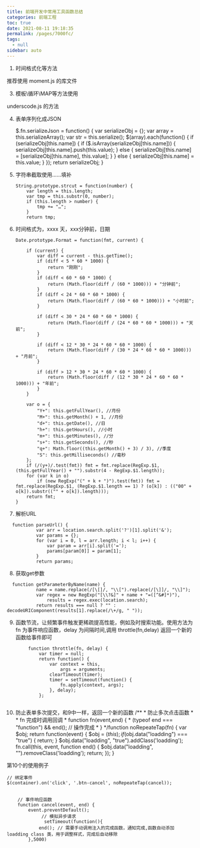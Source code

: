 ```yaml
---
title: 前端开发中常用工具函数总结
categories: 前端工程
toc: true
date: 2021-08-11 19:18:35
permalink: /pages/7000fc/
tags: 
  - null
sidebar: auto
---
```




1. 时间格式化等方法

 

推荐使用 moment.js 的库文件

 

3. 模板\循环\MAP等方法使用

 

underscode.js 的方法

4. 表单序列化成JSON 


    $.fn.serializeJson = function() {
        var serializeObj = {};
        var array = this.serializeArray();
        var str = this.serialize();
        $(array).each(function() {
            if (serializeObj[this.name]) {
                if ($.isArray(serializeObj[this.name])) {
                    serializeObj[this.name].push(this.value);
                } else {
                    serializeObj[this.name] = [serializeObj[this.name], this.value];
                }
            } else {
                serializeObj[this.name] = this.value;
            }
        });
        return serializeObj;
    }


5. 字符串截取使用……填补
   
    ```
    String.prototype.strcut = function(number) {
        var length = this.length;
        var tmp = this.substr(0, number);
        if (this.length > number) {
            tmp += "…";
        }
        return tmp;
    ```
    
    
    
    
    
6. 时间格式为，xxxx 天，xxx分钟前，日期
   
    ```
    Date.prototype.Format = function(fmt, current) {

        if (current) {
            var diff = current - this.getTime();
            if (diff < 5 * 60 * 1000) {
                return "刚刚";
            }
            if (diff < 60 * 60 * 1000) {
                return (Math.floor(diff / (60 * 1000))) + "分钟前";
            }
            if (diff < 24 * 60 * 60 * 1000) {
                return (Math.floor(diff / (60 * 60 * 1000))) + "小时前";
            }
        
            if (diff < 30 * 24 * 60 * 60 * 1000) {
                return (Math.floor(diff / (24 * 60 * 60 * 1000))) + "天前";
            }
        
            if (diff < 12 * 30 * 24 * 60 * 60 * 1000) {
                return (Math.floor(diff / (30 * 24 * 60 * 60 * 1000))) + "月前";
            }
        
            if (diff > 12 * 30 * 24 * 60 * 60 * 1000) {
                return (Math.floor(diff / (12 * 30 * 24 * 60 * 60 * 1000))) + "年前";
            }
        }
        
        var o = {
            "Y+": this.getFullYear(), //月份 
            "M+": this.getMonth() + 1, //月份 
            "d+": this.getDate(), //日 
            "h+": this.getHours(), //小时 
            "m+": this.getMinutes(), //分 
            "s+": this.getSeconds(), //秒 
            "q+": Math.floor((this.getMonth() + 3) / 3), //季度 
            "S": this.getMilliseconds() //毫秒 
        };
        if (/(y+)/.test(fmt)) fmt = fmt.replace(RegExp.$1, (this.getFullYear() + "").substr(4 - RegExp.$1.length));
        for (var k in o)
            if (new RegExp("(" + k + ")").test(fmt)) fmt = fmt.replace(RegExp.$1, (RegExp.$1.length == 1) ? (o[k]) : (("00" + o[k]).substr(("" + o[k]).length)));
        return fmt;
    }
    
    ```

7. 解析URL
```
  function parseUrl() {
           var arr = location.search.split('?')[1].split('&');
           var params = {};
           for (var i = 0, l = arr.length; i < l; i++) {
               var param = arr[i].split('=');
               params[param[0]] = param[1];
           }
           return params;
```

8. 获取get参数
```
  function getParameterByName(name) {
           name = name.replace(/[\[]/, "\\[").replace(/[\]]/, "\\]");
           var regex = new RegExp("[\\?&]" + name + "=([^&#]*)"),
               results = regex.exec(location.search);
           return results === null ? "" : decodeURIComponent(results[1].replace(/\+/g, " "));
```



9. 函数节流，让频繁事件触发更稀疏提高性能，例如及时搜索功能。使用方法为fn 为事件响应函数，delay 为间隔时间,调用 throttle(fn,delay) 返回一个新的函数给事件即可

```
        function throttle(fn, delay) {
            var timer = null;
            return function() {
                var context = this,
                    args = arguments;
                clearTimeout(timer);
                timer = setTimeout(function() {
                    fn.apply(context, args);
                }, delay);
            };
        
```


10. 防止表单多次提交，和9中一样，返回一个新的函数
        /**
         * 防止多次点击函数
         *
         * fn 完成时调用回调
         *  function fn(event,end) {
         *       (typeof end === "function") && end(); // 操作完成
         *  }
         */function noRepeateTap(fn) {
            var $obj;
            return function(event) {
                $obj = $(this);
                if ($obj.data("loadding") === "true") {
                    return;
                }
                $obj.data("loadding", "true").addClass('loadding');
                fn.call(this, event, function end() {
                    $obj.data("loadding", "").removeClass('loadding');
                    return;
                });
            }
        


第10个的使用例子


```
// 绑定事件
$(container).on('click', '.btn-cancel', noRepeateTap(cancel));


    // 事件响应函数
    function cancel(event, end) {
        event.preventDefault();
             // 模拟异步请求
              setTimeout(function(){
            end(); // 需要手动调用注入的完成函数，通知完成,函数自动添加loadding class 类，用于调整样式，完成后自动移除
        },5000)
```